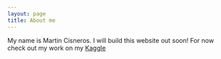```yaml
---
layout: page
title: About me
---
```


My name is Martin Cisneros. I will build this website out soon! For now check out my work on my [Kaggle](https://www.kaggle.com/smartyn) 

